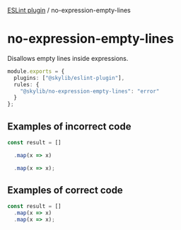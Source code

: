 [ESLint plugin](https://ilyub.github.io/eslint-plugin/) / no-expression-empty-lines

# no-expression-empty-lines

Disallows empty lines inside expressions.

```ts
module.exports = {
  plugins: ["@skylib/eslint-plugin"],
  rules: {
    "@skylib/no-expression-empty-lines": "error"
  }
};
```

## Examples of incorrect code

```ts
const result = []

  .map(x => x)

  .map(x => x);
```

## Examples of correct code

```ts
const result = []
  .map(x => x)
  .map(x => x);
```